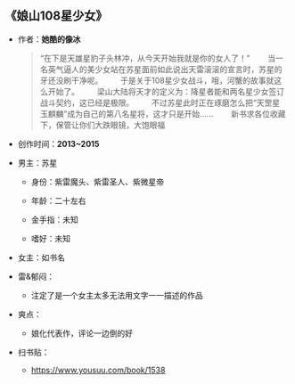 ## 《娘山108星少女》

- 作者：**她酷的像冰**
  
    > “在下是天雄星豹子头林冲，从今天开始我就是你的女人了！”
　　当一名英气逼人的美少女站在苏星面前如此说出天雷滚滚的宣言时，苏星的牙还没刷干净呢。
　　于是关于108星少女战斗，哦，河蟹的故事就这么开始了。
　　梁山大陆将天才的定义为：降星者能和两名星少女签订战斗契约，这已经是极限。
　　不过苏星此时正在琢磨怎么把“天罡星玉麒麟”成为自己的第八名星将，这才只是开始……
　　新书求各位收藏下，保管让你们大跌眼镜，大饱眼福

- 创作时间：**2013~2015**

- 男主：苏星

  * 身份：紫雷魔头、紫雷圣人、紫微星帝
  
  * 年龄：二十左右
  * 金手指：未知
  * 嗜好：未知

- 女主：如书名

- 雷&郁闷：

  * 注定了是一个女主太多无法用文字一一描述的作品

- 爽点：
  
  * 娘化代表作，评论一边倒的好

- 扫书贴：
  
  * <https://www.yousuu.com/book/1538>